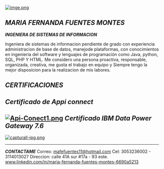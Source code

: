 
[![imge.png](https://i.postimg.cc/y8QMgq60/imge.png)](https://postimg.cc/0zSWFBwN)

***MARIA FERNANDA FUENTES MONTES***
----
***INGENIERA DE SISTEMAS DE INFORMACION***

Ingeniera de sistemas de informacion pendiente de grado con experiencia administracion de base de datos, manejode plataformas, con conocimientos en ingeniería del software y lenguajes de programación como Java, python, SQL, PHP Y HTML. Me considero una persona proactiva, responsable, organizada, creativa, me gusta el trabajo en equipo y Siempre tengo la mejor disposicion para la realizacion de mis labores.

***CERTIFICACIONES***
----
***Certificado de Appi connect***
----
[![Api-Conect1.png](https://i.postimg.cc/nr6wnZn1/Api-Conect1.png)](https://postimg.cc/2L7xxsbq)
***Certificado IBM Data Power Gateway 7.6***
----
[![capturall-jpg.png](https://i.postimg.cc/x1NKVHZM/capturall-jpg.png)](https://postimg.cc/RW93c34Z)

---
***CONTACTAME***
Correo: mafefuentes11@hotmail.com
Cel: 3053236002 - 3114013027 
Direccion: calle 41A sur  #17a - 93 este. 
www.linkedin.com/in/maria-fernanda-fuentes-montes-6690a5213

